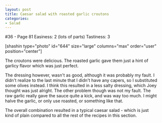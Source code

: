 ```yaml
---
layout: post
title: Caesar salad with roasted garlic croutons
categories:
- Salad
---
```


#36 - Page 81
Easiness: 2 (lots of parts)
Tastiness: 3

[shashin type="photo" id="644" size="large" columns="max" order="user" position="center"]

The croutons were delicious. The roasted garlic gave them just a hint of garlicy flavor which was just perfect.

The dressing however, wasn't as good, although it was probably my fault. I didn't realize to the last minute that I didn't have any capers, so I substituted some olives instead. I think this resulted in a less salty dressing, which Joey thought was just alright. The other problem though was not my fault. The raw garlic really gave the sauce quite a kick, and was way too much. I might halve the garlic, or only use roasted, or something like that.

The overall combination resulted in a typical caesar salad - which is just kind of plain compared to all the rest of the recipes in this section.
